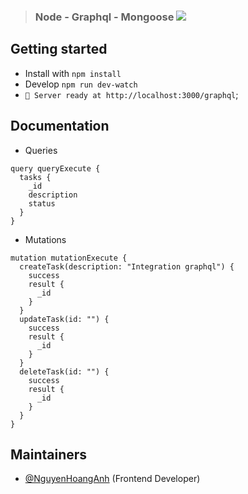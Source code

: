 

> ### Node - Graphql - Mongoose <img src="https://img.shields.io/badge/Pass-%23783578.svg"/>


## Getting started

* Install with `npm install`
* Develop `npm run dev-watch`
* `🚀 Server ready at http://localhost:3000/graphql`;

## Documentation

- Queries
```
query queryExecute {
  tasks {
    _id
    description
    status
  }
}
```
- Mutations
```
mutation mutationExecute {
  createTask(description: "Integration graphql") {
    success
    result {
      _id
    }
  }
  updateTask(id: "") {
    success
    result {
      _id
    }
  }
  deleteTask(id: "") {
    success
    result {
      _id
    }
  }
}

```



## Maintainers
- [@NguyenHoangAnh](https://github.com/hoanganh-nguyen94) (Frontend Developer)
